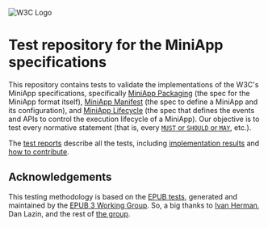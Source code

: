 ![W3C Logo](https://www.w3.org/Icons/w3c_home)

# Test repository for the MiniApp specifications

This repository contains tests to validate the implementations of the W3C's MiniApp specifications, specifically [MiniApp Packaging](https://www.w3.org/TR/miniapp-packaging/) (the spec for the MiniApp format itself), [MiniApp Manifest](https://www.w3.org/TR/miniapp-manifest/) (the spec to define a MiniApp and its configuration), and [MiniApp Lifecycle](https://www.w3.org/TR/miniapp-lifecycle/) (the spec that defines the events and APIs to control the execution lifecycle of a MiniApp). Our
objective is to test every normative statement (that is, every
[`MUST` or `SHOULD` or `MAY`](https://www.rfc-editor.org/info/bcp14), etc.).

The [test reports](https://w3c.github.io/miniapp-tests/) describe all the tests, including
[implementation results](https://w3c.github.io/miniapp-tests/results) and
[how to contribute](https://w3c.github.io/miniapp-tests/contributing).

## Acknowledgements

This testing methodology is based on the [EPUB tests](https://w3c.github.io/epub-tests/), generated and maintained by the [EPUB 3 Working Group](https://www.w3.org/publishing/groups/epub-wg/). So, a big thanks to [Ivan Herman](https://www.w3.org/People/Ivan/), Dan Lazin, and the rest of [the group](https://www.w3.org/publishing/groups/epub-wg/).
